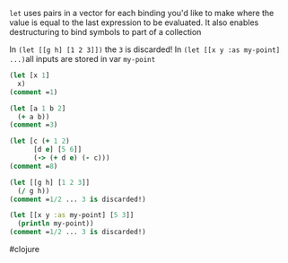 `let` uses pairs in a vector for each binding you'd like to make where the value is equal to the last expression to be evaluated.  It also enables destructuring to bind symbols to part of a collection

In `(let [[g h] [1 2 3]])` the `3` is discarded!
In `(let [[x y :as my-point] ...)`all inputs are stored in var `my-point`

```clojure
(let [x 1]
  x)
(comment =1)

(let [a 1 b 2]
  (+ a b))
(comment =3)

(let [c (+ 1 2)
	  [d e] [5 6]]
	  (-> (+ d e) (- c)))
(comment =8)

(let [[g h] [1 2 3]]
  (/ g h))
(comment =1/2 ... 3 is discarded!)

(let [[x y :as my-point] [5 3]]
  (println my-point))
(comment =1/2 ... 3 is discarded!)
```


#clojure